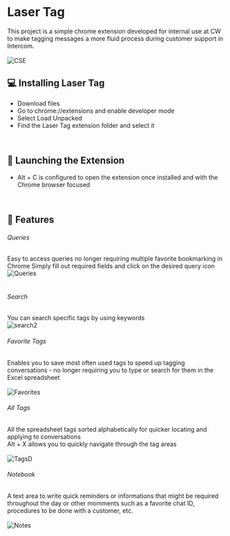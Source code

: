 # Laser Tag
This project is a simple chrome extension developed for internal use at CW to make tagging messages a more fluid process during customer support in Intercom. <br/>
 <br/>
![CSE](https://user-images.githubusercontent.com/102861632/207401763-3ba3ed52-7f5d-4f23-b3a6-478ac2380583.png)


## 💻 Installing Laser Tag

- Download files
- Go to chrome://extensions and enable developer mode
- Select Load Unpacked
- Find the Laser Tag extension folder and select it
 <br/>


## 🚀 Launching the Extension

- Alt + C is configured to open the extension once installed and with the Chrome browser focused  <br/>
 <br/>

## 💪 Features

###### Queries
Easy to access queries no longer requiring multiple favorite bookmarking in Chrome
Simply fill out required fields and click on the desired query icon <br/>
![Queries](https://user-images.githubusercontent.com/102861632/207403361-d0333ba9-8d99-4d6c-bb45-8d99532a7682.png)  <br/>
 <br/>

 ###### Search
You can search specific tags by using keywords <br/>
![search2](https://user-images.githubusercontent.com/102861632/207402952-6213b050-d641-4656-9042-44e1453d6da2.png)

###### Favorite Tags
Enables you to save most often used tags to speed up tagging conversations - no longer requiring you to type or search for them in the Excel spreadsheet <br/>
 <br/>
![Favorites](https://user-images.githubusercontent.com/102861632/207403668-65288bf1-40c0-45a1-8d93-07e20fdaabd0.png)

###### All Tags
All the spreadsheet tags sorted alphabetically for quicker locating and applying to conversations  <br/>
Alt + X allows you to quickly navigate through the tag areas <br/>
<br/>
![TagsD](https://user-images.githubusercontent.com/102861632/207403771-e3a4601b-4c1c-4f8b-b8b5-eb1aab52855a.png)

###### Notebook
A text area to write quick reminders or informations that might be required throughout the day or other momments such as a favorite chat ID, procedures to be done with a customer, etc.  <br/>
<br/>
![Notes](https://user-images.githubusercontent.com/102861632/207403777-f0829e36-5748-4946-987e-73da831bba82.png)
